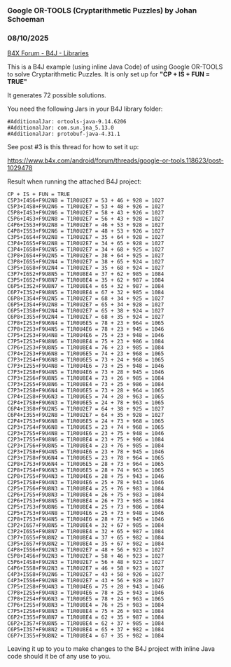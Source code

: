### Google OR-TOOLS (Cryptarithmetic Puzzles) by Johan Schoeman
### 08/10/2025
[B4X Forum - B4J - Libraries](https://www.b4x.com/android/forum/threads/168175/)

This is a B4J example (using inline Java Code) of using Google OR-TOOLS to solve Cryptarithmetic Puzzles. It is only set up for **"CP + IS + FUN = TRUE"**  
  
It generates 72 possible solutions.   
  
You need the following Jars in your B4J library folder:  

```B4X
#AdditionalJar: ortools-java-9.14.6206  
#AdditionalJar: com.sun.jna_5.13.0  
#AdditionalJar: protobuf-java-4.31.1
```

  
  
See post #3 is this thread for how to set it up:  
  
<https://www.b4x.com/android/forum/threads/google-or-tools.118623/post-1029478>  
  
Result when running the attached B4J project:  
  

```B4X
CP + IS + FUN = TRUE  
C5P3+I4S6+F9U2N8 = T1R0U2E7 = 53 + 46 + 928 = 1027  
C5P3+I4S8+F9U2N6 = T1R0U2E7 = 53 + 48 + 926 = 1027  
C5P8+I4S3+F9U2N6 = T1R0U2E7 = 58 + 43 + 926 = 1027  
C5P6+I4S3+F9U2N8 = T1R0U2E7 = 56 + 43 + 928 = 1027  
C4P6+I5S3+F9U2N8 = T1R0U2E7 = 46 + 53 + 928 = 1027  
C4P8+I5S3+F9U2N6 = T1R0U2E7 = 48 + 53 + 926 = 1027  
C3P5+I6S4+F9U2N8 = T1R0U2E7 = 35 + 64 + 928 = 1027  
C3P4+I6S5+F9U2N8 = T1R0U2E7 = 34 + 65 + 928 = 1027  
C3P4+I6S8+F9U2N5 = T1R0U2E7 = 34 + 68 + 925 = 1027  
C3P8+I6S4+F9U2N5 = T1R0U2E7 = 38 + 64 + 925 = 1027  
C3P8+I6S5+F9U2N4 = T1R0U2E7 = 38 + 65 + 924 = 1027  
C3P5+I6S8+F9U2N4 = T1R0U2E7 = 35 + 68 + 924 = 1027  
C3P7+I6S2+F9U8N5 = T1R0U8E4 = 37 + 62 + 985 = 1084  
C3P5+I6S2+F9U8N7 = T1R0U8E4 = 35 + 62 + 987 = 1084  
C6P5+I3S2+F9U8N7 = T1R0U8E4 = 65 + 32 + 987 = 1084  
C6P7+I3S2+F9U8N5 = T1R0U8E4 = 67 + 32 + 985 = 1084  
C6P8+I3S4+F9U2N5 = T1R0U2E7 = 68 + 34 + 925 = 1027  
C6P5+I3S4+F9U2N8 = T1R0U2E7 = 65 + 34 + 928 = 1027  
C6P5+I3S8+F9U2N4 = T1R0U2E7 = 65 + 38 + 924 = 1027  
C6P8+I3S5+F9U2N4 = T1R0U2E7 = 68 + 35 + 924 = 1027  
C7P8+I2S3+F9U6N4 = T1R0U6E5 = 78 + 23 + 964 = 1065  
C7P8+I2S3+F9U4N5 = T1R0U4E6 = 78 + 23 + 945 = 1046  
C7P5+I2S3+F9U4N8 = T1R0U4E6 = 75 + 23 + 948 = 1046  
C7P5+I2S3+F9U8N6 = T1R0U8E4 = 75 + 23 + 986 = 1084  
C7P6+I2S3+F9U8N5 = T1R0U8E4 = 76 + 23 + 985 = 1084  
C7P4+I2S3+F9U6N8 = T1R0U6E5 = 74 + 23 + 968 = 1065  
C7P3+I2S4+F9U6N8 = T1R0U6E5 = 73 + 24 + 968 = 1065  
C7P3+I2S5+F9U4N8 = T1R0U4E6 = 73 + 25 + 948 = 1046  
C7P3+I2S8+F9U4N5 = T1R0U4E6 = 73 + 28 + 945 = 1046  
C7P3+I2S6+F9U8N5 = T1R0U8E4 = 73 + 26 + 985 = 1084  
C7P3+I2S5+F9U8N6 = T1R0U8E4 = 73 + 25 + 986 = 1084  
C7P3+I2S8+F9U6N4 = T1R0U6E5 = 73 + 28 + 964 = 1065  
C7P4+I2S8+F9U6N3 = T1R0U6E5 = 74 + 28 + 963 = 1065  
C2P4+I7S8+F9U6N3 = T1R0U6E5 = 24 + 78 + 963 = 1065  
C6P4+I3S8+F9U2N5 = T1R0U2E7 = 64 + 38 + 925 = 1027  
C6P4+I3S5+F9U2N8 = T1R0U2E7 = 64 + 35 + 928 = 1027  
C2P4+I7S3+F9U6N8 = T1R0U6E5 = 24 + 73 + 968 = 1065  
C2P3+I7S4+F9U6N8 = T1R0U6E5 = 23 + 74 + 968 = 1065  
C2P3+I7S5+F9U4N8 = T1R0U4E6 = 23 + 75 + 948 = 1046  
C2P3+I7S5+F9U8N6 = T1R0U8E4 = 23 + 75 + 986 = 1084  
C2P3+I7S6+F9U8N5 = T1R0U8E4 = 23 + 76 + 985 = 1084  
C2P3+I7S8+F9U4N5 = T1R0U4E6 = 23 + 78 + 945 = 1046  
C2P3+I7S8+F9U6N4 = T1R0U6E5 = 23 + 78 + 964 = 1065  
C2P8+I7S3+F9U6N4 = T1R0U6E5 = 28 + 73 + 964 = 1065  
C2P8+I7S4+F9U6N3 = T1R0U6E5 = 28 + 74 + 963 = 1065  
C2P8+I7S5+F9U4N3 = T1R0U4E6 = 28 + 75 + 943 = 1046  
C2P5+I7S8+F9U4N3 = T1R0U4E6 = 25 + 78 + 943 = 1046  
C2P5+I7S6+F9U8N3 = T1R0U8E4 = 25 + 76 + 983 = 1084  
C2P6+I7S5+F9U8N3 = T1R0U8E4 = 26 + 75 + 983 = 1084  
C2P6+I7S3+F9U8N5 = T1R0U8E4 = 26 + 73 + 985 = 1084  
C2P5+I7S3+F9U8N6 = T1R0U8E4 = 25 + 73 + 986 = 1084  
C2P5+I7S3+F9U4N8 = T1R0U4E6 = 25 + 73 + 948 = 1046  
C2P8+I7S3+F9U4N5 = T1R0U4E6 = 28 + 73 + 945 = 1046  
C3P2+I6S7+F9U8N5 = T1R0U8E4 = 32 + 67 + 985 = 1084  
C3P2+I6S5+F9U8N7 = T1R0U8E4 = 32 + 65 + 987 = 1084  
C3P7+I6S5+F9U8N2 = T1R0U8E4 = 37 + 65 + 982 = 1084  
C3P5+I6S7+F9U8N2 = T1R0U8E4 = 35 + 67 + 982 = 1084  
C4P8+I5S6+F9U2N3 = T1R0U2E7 = 48 + 56 + 923 = 1027  
C5P8+I4S6+F9U2N3 = T1R0U2E7 = 58 + 46 + 923 = 1027  
C5P6+I4S8+F9U2N3 = T1R0U2E7 = 56 + 48 + 923 = 1027  
C4P6+I5S8+F9U2N3 = T1R0U2E7 = 46 + 58 + 923 = 1027  
C4P3+I5S8+F9U2N6 = T1R0U2E7 = 43 + 58 + 926 = 1027  
C4P3+I5S6+F9U2N8 = T1R0U2E7 = 43 + 56 + 928 = 1027  
C7P5+I2S8+F9U4N3 = T1R0U4E6 = 75 + 28 + 943 = 1046  
C7P8+I2S5+F9U4N3 = T1R0U4E6 = 78 + 25 + 943 = 1046  
C7P8+I2S4+F9U6N3 = T1R0U6E5 = 78 + 24 + 963 = 1065  
C7P6+I2S5+F9U8N3 = T1R0U8E4 = 76 + 25 + 983 = 1084  
C7P5+I2S6+F9U8N3 = T1R0U8E4 = 75 + 26 + 983 = 1084  
C6P2+I3S5+F9U8N7 = T1R0U8E4 = 62 + 35 + 987 = 1084  
C6P2+I3S7+F9U8N5 = T1R0U8E4 = 62 + 37 + 985 = 1084  
C6P5+I3S7+F9U8N2 = T1R0U8E4 = 65 + 37 + 982 = 1084  
C6P7+I3S5+F9U8N2 = T1R0U8E4 = 67 + 35 + 982 = 1084
```

  
  
Leaving it up to you to make changes to the B4J project with inline Java code should it be of any use to you.